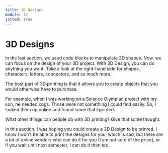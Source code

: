 ```yaml
---
title: 3D Designs
module: 12
jotted: true
---
```


# 3D Designs

<!--<iframe width="560" height="315" src="https://www.youtube.com/embed/RcRelnpqyek" frameborder="0" allow="accelerometer; autoplay; encrypted-media; gyroscope; picture-in-picture" allowfullscreen></iframe>-->

In the last section, we used code blocks to manipulate 3D shapes.  Now, we can focus on the design of your 3D project.  With 3D Design, you can do anything you want.  Take a look at the right-hand side for shapes, characters, letters, connectors, and so much more.

The best part of 3D printing is that it allows you to create objects that you would otherwise have to purchase.

For example, when I was working on a Science Olympiad project with my son, he needed cogs.  Those were not something I could find easily.  So, I looked them up online and found some that I printed.  

What other things can people do with 3D printing? Give that some thought.

In this section, I was hoping you could create a 3D Design to be printed. I know I won't be able to print the designs for you, which is sad, but there are a lot of online vendors who can do it for you (I am not sure of the price), or if you wait until next semester, I can do it then too.